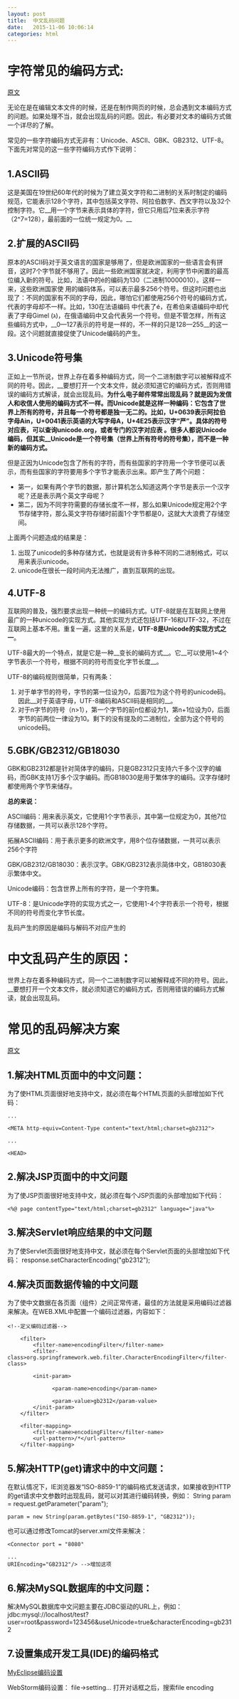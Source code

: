 ```yaml
---
layout: post
title:  中文乱码问题
date:   2015-11-06 10:06:14  
categories: html
---
```

 
# 字符常见的编码方式:    

[原文](http://blog.csdn.net/csywwx2008/article/details/17137097)



无论在是在编辑文本文件的时候，还是在制作网页的时候，总会遇到文本编码方式的问题。如果处理不当，就会出现乱码的问题。因此，有必要对文本的编码方式做一个详尽的了解。

常见的一些字符编码方式无非有：Unicode、ASCII、GBK、GB2312、UTF-8。下面先对常见的这一些字符编码方式作下说明：

1.ASCII码
----------

这是美国在19世纪60年代的时候为了建立英文字符和二进制的关系时制定的编码规范，它能表示128个字符，其中包括英文字符、阿拉伯数字、西文字符以及32个控制字符。它__用一个字节来表示具体的字符，但它只用后7位来表示字符（2^7=128），最前面的一位统一规定为0。__

2.扩展的ASCII码
------------

原本的ASCII码对于英文语言的国家是够用了，但是欧洲国家的一些语言会有拼音，这时7个字节就不够用了。因此一些欧洲国家就决定，利用字节中闲置的最高位编入新的符号。比如，法语中的é的编码为130（二进制10000010）。这样一来，这些欧洲国家使 用的编码体系，可以表示最多256个符号。但这时问题也出现了：不同的国家有不同的字母，因此，哪怕它们都使用256个符号的编码方式，代表的字母却不一样。比如，130在法语编码 中代表了é，在希伯来语编码中却代表了字母Gimel (ג)，在俄语编码中又会代表另一个符号。但是不管怎样，所有这些编码方式中，__0—127表示的符号是一样的，不一样的只是128—255__的这一段。这个问题就直接促使了Unicode编码的产生。

3.Unicode符号集
------------

正如上一节所说，世界上存在着多种编码方式，同一个二进制数字可以被解释成不同的符号。因此，__要想打开一个文本文件，就必须知道它的编码方式，否则用错误的编码方式解读，就会出现乱码。__为什么电子邮件常常出现乱码？就是因为发信人和收信人使用的编码方式不一样。而Unicode就是这样一种编码：它包含了世界上所有的符号，并且每一个符号都是独一无二的。比如，U+0639表示阿拉伯字母Ain，U+0041表示英语的大写字母A，U+4E25表示汉字“严”。具体的符号对应表，可以查询unicode.org，或者专门的汉字对应表 。很多人都说Unicode编码，但其实__Unicode是一个符号集（世界上所有符号的符号集），而不是一种新的编码方式。__

但是正因为Unicode包含了所有的字符，而有些国家的字符用一个字节便可以表示，而有些国家的字符要用多个字节才能表示出来。即产生了两个问题：

+ 第一，如果有两个字节的数据，那计算机怎么知道这两个字节是表示一个汉字呢？还是表示两个英文字母呢？
+ 第二，因为不同字符需要的存储长度不一样，那么如果Unicode规定用2个字节存储字符，那么英文字符存储时前面1个字节都是0，这就大大浪费了存储空间。

上面两个问题造成的结果是：

1. 出现了unicode的多种存储方式，也就是说有许多种不同的二进制格式，可以用来表示unicode。
2. unicode在很长一段时间内无法推广，直到互联网的出现。

4.UTF-8
--------------

互联网的普及，强烈要求出现一种统一的编码方式。UTF-8就是在互联网上使用最广的一种unicode的实现方式。其他实现方式还包括UTF-16和UTF-32，不过在互联网上基本不用。重复一遍，这里的关系是，__UTF-8是Unicode的实现方式之一__。

UTF-8最大的一个特点，就是它是一种__变长的编码方式__。它__可以使用1~4个字节表示一个符号，根据不同的符号而变化字节长度__。

UTF-8的编码规则很简单，只有两条：

1. 对于单字节的符号，字节的第一位设为0，后面7位为这个符号的unicode码。因此__对于英语字母，UTF-8编码和ASCII码是相同的__。
2. 对于n字节的符号（n>1），第一个字节的前n位都设为1，第n+1位设为0，后面字节的前两位一律设为10。剩下的没有提及的二进制位，全部为这个符号的unicode码。

5.GBK/GB2312/GB18030
-----------

GBK和GB2312都是针对简体字的编码，只是GB2312只支持六千多个汉字的编码，而GBK支持1万多个汉字编码。而GB18030是用于繁体字的编码。汉字存储时都使用两个字节来储存。


**总的来说：**

ASCII编码：用来表示英文，它使用1个字节表示，其中第一位规定为0，其他7位存储数据，一共可以表示128个字符。

拓展ASCII编码：用于表示更多的欧洲文字，用8个位存储数据，一共可以表示256个字符

GBK/GB2312/GB18030：表示汉字。GBK/GB2312表示简体中文，GB18030表示繁体中文。

Unicode编码：包含世界上所有的字符，是一个字符集。

UTF-8：是Unicode字符的实现方式之一，它使用1-4个字符表示一个符号，根据不同的符号而变化字节长度。



乱码产生的原因是编码与解码不对应产生的



# 中文乱码产生的原因：

世界上存在着多种编码方式，同一个二进制数字可以被解释成不同的符号。因此，__要想打开一个文本文件，就必须知道它的编码方式，否则用错误的编码方式解读，就会出现乱码。

# 常见的乱码解决方案
[原文](http://blog.csdn.net/tkd03072010/article/details/6667689)

1.解决HTML页面中的中文问题：
--------

为了使HTML页面很好地支持中文，就必须在每个HTML页面的头部增加如下代码：
	<HEAD>

	...

	<META http-equiv=Content-Type content="text/html;charset=gb2312">

	...

	<HEAD>

2.解决JSP页面中的中文问题
-----------------------
 
为了使JSP页面很好地支持中文，就必须在每个JSP页面的头部增加如下代码：

	<%@ page contentType="text/html;charset=gb2312" language="java"%>

3.解决Servlet响应结果的中文问题
----------------

为了使Servlet页面很好地支持中文，就必须在每个Servlet页面的头部增加如下代码：
	response.setCharacterEncoding("gb2312");

4.解决页面数据传输的中文问题
-----------------
为了使中文数据在各页面（组件）之间正常传递，最佳的方法就是采用编码过滤器来解决。在WEB.XML中配置一个编码过滤器，内容如下：

	<!--定义编码过滤器-->

		<filter>
			<filter-name>encodingFilter</filter-name>
			<filter-class>org.springframework.web.filter.CharacterEncodingFilter</filter-class>

			<init-param>

				  <param-name>encoding</param-name>

				  <param-value>gb2312</param-value>
			</init-param>  
		</filter>

		<filter-mapping>
			<filter-name>encodingFilter</filter-name>
			<url-pattern>/*</url-pattern>
		</filter-mapping>

5.解决HTTP(get)请求中的中文问题：
----------------------------

在默认情况下，IE浏览器发“ISO-8859-1”的编码格式发送请求，如果接收到HTTP的get请求中文参数时出现乱码，就可以对其进行编码转换，例如：
	String param = request.getParameter("param");

	param = new String(param.getBytes("ISO-8859-1", "GB2312"));

也可以通过修改Tomcat的server.xml文件来解决：

	<Connector port = "8080"

	...
	URIEncoding="GB2312"/> -->增加这项

6.解决MySQL数据库的中文问题：
------------------------
解决MySQL数据库中文问题主要在JDBC驱动的URL上，例如：
	jdbc:mysql://localhost/test?user=root&password=123456&useUnicode=true&characterEncoding=gb2312

7.设置集成开发工具(IDE)的编码格式
----------------------------
[MyEclipse编码设置](http://jingyan.baidu.com/article/77b8dc7fc6e1626174eab6bb.html)

WebStorm编码设置：
file->setting...  打开对话框之后，搜索file encoding
